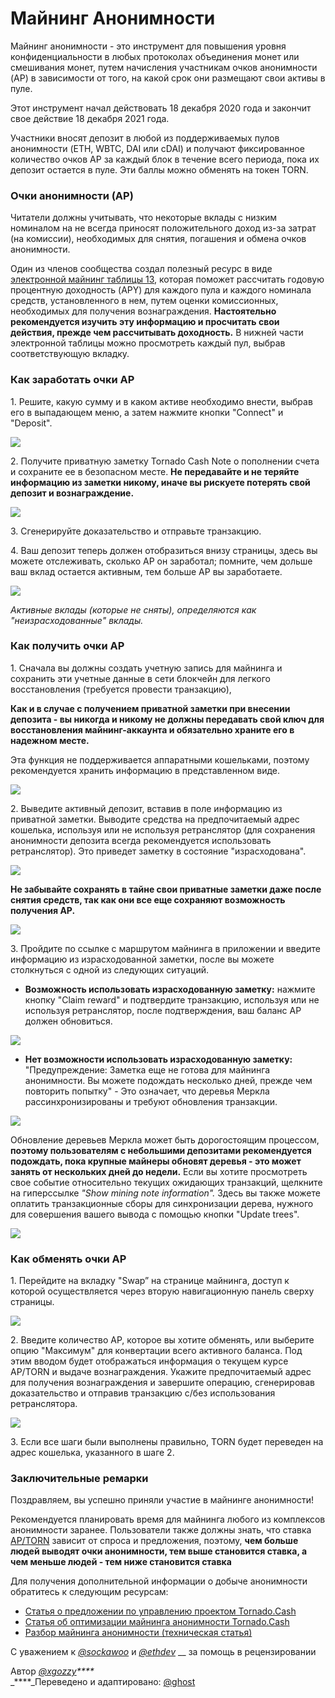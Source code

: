 # Майнинг Анонимности

Майнинг анонимности - это инструмент для повышения уровня конфиденциальности в любых протоколах объединения монет или смешивания монет, путем начисления участникам очков анонимности (AP) в зависимости от того, на какой срок они размещают свои активы в пуле.

Этот инструмент начал действовать 18 декабря 2020 года и закончит свое действие 18 декабря 2021 года.

Участники вносят депозит в любой из поддерживаемых пулов анонимности (ETH, WBTC, DAI или cDAI) и получают фиксированное количество очков AP за каждый блок в течение всего периода, пока их депозит остается в пуле. Эти баллы можно обменять на токен TORN.

### Очки анонимности (AP)

Читатели должны учитывать, что некоторые вклады с низким номиналом на не всегда приносят положительного доход из-за затрат (на комиссии), необходимых для снятия, погашения и обмена очков анонимности.

Один из членов сообщества создал полезный ресурс в виде [электронной майнинг таблицы 13](https://torn.community/t/anonymity-mining-spreadsheet/720), которая поможет рассчитать годовую процентную доходность (APY) для каждого пула и каждого номинала средств, установленного в нем, путем оценки комиссионных, необходимых для получения вознаграждения. **Настоятельно рекомендуется изучить эту информацию и просчитать свои действия, прежде чем рассчитывать доходность.** В нижней части электронной таблицы можно просмотреть каждый пул, выбрав соответствующую вкладку.

### Как заработать очки AP

1\. Решите, какую сумму и в каком активе необходимо внести, выбрав его в выпадающем меню, а затем нажмите кнопки "Connect" и "Deposit".

![](../.gitbook/assets/M3FH0gL.png)

2\. Получите приватную заметку Tornado Cash Note о пополнении счета и сохраните ее в безопасном месте. **Не передавайте и не теряйте информацию из заметки никому, иначе вы рискуете потерять свой депозит и вознаграждение.**

![](../.gitbook/assets/vhUstrU.png)

3\. Сгенерируйте доказательство и отправьте транзакцию.

4\. Ваш депозит теперь должен отобразиться внизу страницы, здесь вы можете отслеживать, сколько AP он заработал; помните, чем дольше ваш вклад остается активным, тем больше AP вы заработаете.

![](../.gitbook/assets/K6juetP.png)

_Активные вклады (которые не сняты), определяются как "неизрасходованные" вклады._

### Как получить очки AP

1\. Сначала вы должны создать учетную запись для майнинга и сохранить эти учетные данные в сети блокчейн для легкого восстановления (требуется провести транзакцию),

**Как и в случае с получением приватной заметки при внесении депозита - вы никогда и никому не должны передавать свой ключ для восстановления майнинг-аккаунта и обязательно храните его в надежном месте.**

Эта функция не поддерживается аппаратными кошельками, поэтому рекомендуется хранить информацию в представленном виде.

![](../.gitbook/assets/LsKZKgK.png)

2\. Выведите активный депозит, вставив в поле информацию из приватной заметки. Выводите средства на предпочитаемый адрес кошелька, используя или не используя ретранслятор (для сохранения анонимности депозита всегда рекомендуется использовать ретранслятор). Это приведет заметку в состояние "израсходована".

![](../.gitbook/assets/AID86Cj.png)

**Не забывайте сохранять в тайне свои приватные заметки даже после снятия средств, так как они все еще сохраняют возможность получения AP.**

![](../.gitbook/assets/bpsQxxR.png)

3\. Пройдите по ссылке с маршрутом майнинга в приложении и введите информацию из израсходованной заметки, после вы можете столкнуться с одной из следующих ситуаций.

* **Возможность использовать израсходованную заметку:** нажмите кнопку "Claim reward" и подтвердите транзакцию, используя или не используя ретранслятор, после подтверждения, ваш баланс AP должен обновиться.

![](../.gitbook/assets/E9JYQhU.png)

* **Нет возможности использовать израсходованную заметку:** "Предупреждение: Заметка еще не готова для майнинга анонимности. Вы можете подождать несколько дней, прежде чем повторить попытку" - Это означает, что деревья Меркла рассинхронизированы и требуют обновления транзакции.

![](../.gitbook/assets/I6QTr0F.png)

Обновление деревьев Меркла может быть дорогостоящим процессом, **поэтому пользователям с небольшими депозитами рекомендуется подождать, пока крупные майнеры обновят деревья - это может занять от нескольких дней до недели.** Если вы хотите просмотреть свое событие относительно текущих ожидающих транзакций, щелкните на гиперссылке _"Show mining note information"._ Здесь вы также можете оплатить транзакционные сборы для синхронизации дерева, нужного для совершения вашего вывода с помощью кнопки "Update trees".

![](../.gitbook/assets/D8dMXJj.png)

### Как обменять очки AP

1\. Перейдите на вкладку "Swap” на странице майнинга, доступ к которой осуществляется через вторую навигационную панель сверху страницы.

![](../.gitbook/assets/ahrjxbq.png)

2\. Введите количество AP, которое вы хотите обменять, или выберите опцию "Максимум" для конвертации всего активного баланса. Под этим вводом будет отображаться информация о текущем курсе AP/TORN и выдаче вознаграждения. Укажите предпочитаемый адрес для получения вознаграждения и завершите операцию, сгенерировав доказательство и отправив транзакцию с/без использования ретранслятора.

![](../.gitbook/assets/wO55lAo.png)

3\. Если все шаги были выполнены правильно, TORN будет переведен на адрес кошелька, указанного в шаге 2.

### Заключительные ремарки

Поздравляем, вы успешно приняли участие в майнинге анонимности!

Рекомендуется планировать время для майнинга любого из комплексов анонимности заранее. Пользователи также должны знать, что ставка [AP/TORN](https://dune.xyz/luckyallocator/Daily-AP-TORN-Rate-v2) зависит от спроса и предложения, поэтому, **чем больше людей выводят очки анонимности, тем выше становится ставка, а чем меньше людей - тем ниже становится ставка**

Для получения дополнительной информации о добыче анонимности обратитесь к следующим ресурсам:

* [Статья о предложении по управлению проектом Tornado.Cash](https://tornado-cash.medium.com/tornado-cash-governance-proposal-a55c5c7d0703)
* [Статья об оптимизации майнинга анонимности Tornado.Cash](https://tornado-cash.medium.com/gas-price-claimed-anonymity-mining-a-victim-but-now-everyone-can-claim-ap-5441aaa32a1a)
* [Разбор майнинга анонимности (техническая статья)](https://torn.community/t/anonymity-mining-technical-overview/15)

С уважением к [_@sockawoo_](https://torn.community/u/sockawoo) и [_@ethdev_](https://torn.community/u/ethdev) __ за помощь в рецензировании

Автор [_@xgozzy_](https://torn.community/u/xgozzy/summary)_****_\
_****_Переведено и адаптировано: [@ghost](https://torn.community/u/ghost/summary)
